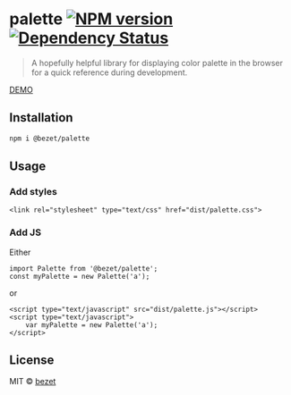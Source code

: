 # palette [![NPM version][npm-image]][npm-url] [![Dependency Status][daviddm-image]][daviddm-url]
> A hopefully helpful library for displaying color palette in the browser for a quick reference during development.

[DEMO](https://bezet.github.io/palette/)

## Installation

```bash
npm i @bezet/palette
```


## Usage
### Add styles
`<link rel="stylesheet" type="text/css" href="dist/palette.css">`

### Add JS
Either
```
import Palette from '@bezet/palette';
const myPalette = new Palette('a');
```

or
```
<script type="text/javascript" src="dist/palette.js"></script>
<script type="text/javascript">
    var myPalette = new Palette('a');
</script>
```

## License

MIT © [bezet](github.com/bezet)


[npm-image]: https://badge.fury.io/js/%40bezet%2Fpalette.svg
[npm-url]: https://npmjs.org/package/@bezet/palette
[daviddm-image]: https://david-dm.org/bezet/palette.svg?theme=shields.io
[daviddm-url]: https://david-dm.org/bezet/palette
